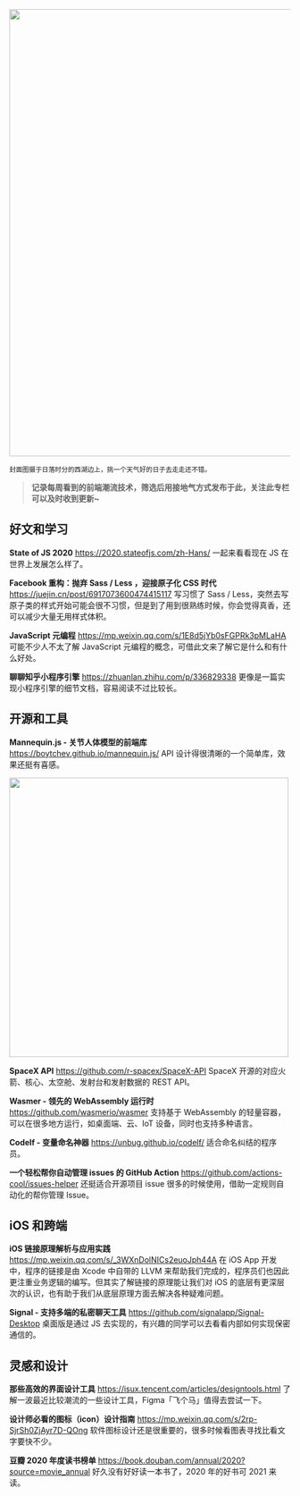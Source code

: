 <img src=https://qpluspicture.oss-cn-beijing.aliyuncs.com/Kqn0P0.JPG width=800/>

<small>封面图摄于日落时分的西湖边上，挑一个天气好的日子去走走还不错。</small>

> **记录每周看到的前端潮流技术，筛选后用接地气方式发布于此，关注此专栏可以及时收到更新~**

## 好文和学习

**State of JS 2020**
<https://2020.stateofjs.com/zh-Hans/>
一起来看看现在 JS 在世界上发展怎么样了。

**Facebook 重构：抛弃 Sass / Less ，迎接原子化 CSS 时代**
<https://juejin.cn/post/6917073600474415117>
写习惯了 Sass / Less，突然去写原子类的样式开始可能会很不习惯，但是到了用到很熟练时候，你会觉得真香，还可以减少大量无用样式体积。

**JavaScript 元编程**
<https://mp.weixin.qq.com/s/1E8d5jYb0sFGPRk3pMLaHA>
可能不少人不太了解 JavaScript 元编程的概念，可借此文来了解它是什么和有什么好处。

**聊聊知乎小程序引擎**
<https://zhuanlan.zhihu.com/p/336829338>
更像是一篇实现小程序引擎的细节文档，容易阅读不过比较长。

## 开源和工具

**Mannequin.js - 关节人体模型的前端库**
<https://boytchev.github.io/mannequin.js/>
API 设计得很清晰的一个简单库，效果还挺有喜感。

<img src=https://qpluspicture.oss-cn-beijing.aliyuncs.com/6fwJi1.gif width=500/>

**SpaceX API**
<https://github.com/r-spacex/SpaceX-API>
SpaceX 开源的对应火箭、核心、太空舱、发射台和发射数据的 REST API。

**Wasmer - 领先的 WebAssembly 运行时**
<https://github.com/wasmerio/wasmer>
支持基于 WebAssembly 的轻量容器，可以在很多地方运行，如桌面端、云、IoT 设备，同时也支持多种语言。

**Codelf - 变量命名神器**
<https://unbug.github.io/codelf/>
适合命名纠结的程序员。

**一个轻松帮你自动管理 issues 的 GitHub Action**
<https://github.com/actions-cool/issues-helper>
还挺适合开源项目 issue 很多的时候使用，借助一定规则自动化的帮你管理 Issue。

## iOS 和跨端

**iOS 链接原理解析与应用实践**
<https://mp.weixin.qq.com/s/_3WXnDolNICs2euoJph44A>
在 iOS App 开发中，程序的链接是由 Xcode 中自带的 LLVM 来帮助我们完成的，程序员们也因此更注重业务逻辑的编写。但其实了解链接的原理能让我们对 iOS 的底层有更深层次的认识，也有助于我们从底层原理方面去解决各种疑难问题。

**Signal - 支持多端的私密聊天工具**
<https://github.com/signalapp/Signal-Desktop>
桌面版是通过 JS 去实现的，有兴趣的同学可以去看看内部如何实现保密通信的。

## 灵感和设计

**那些高效的界面设计工具**
<https://isux.tencent.com/articles/designtools.html>
了解一波最近比较潮流的一些设计工具，Figma「飞个马」值得去尝试一下。

**设计师必看的图标（icon）设计指南**
<https://mp.weixin.qq.com/s/2rp-SjrSh0ZjAyr7D-QOng>
软件图标设计还是很重要的，很多时候看图表寻找比看文字要快不少。

**豆瓣 2020 年度读书榜单**
<https://book.douban.com/annual/2020?source=movie_annual>
好久没有好好读一本书了，2020 年的好书可 2021 来读。
